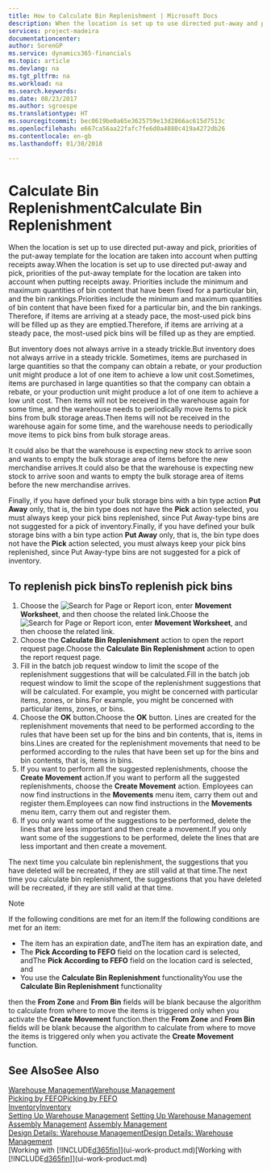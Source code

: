 ```yaml
---
title: How to Calculate Bin Replenishment | Microsoft Docs
description: When the location is set up to use directed put-away and pick, priorities of the put-away template for the location are taken into account when putting receipts away.
services: project-madeira
documentationcenter: 
author: SorenGP
ms.service: dynamics365-financials
ms.topic: article
ms.devlang: na
ms.tgt_pltfrm: na
ms.workload: na
ms.search.keywords: 
ms.date: 08/23/2017
ms.author: sgroespe
ms.translationtype: HT
ms.sourcegitcommit: bec0619be0a65e3625759e13d2866ac615d7513c
ms.openlocfilehash: e667ca56aa22fafc7fe6d0a4880c419a4272db26
ms.contentlocale: en-gb
ms.lasthandoff: 01/30/2018

---
```

# <a name="calculate-bin-replenishment"></a><span data-ttu-id="36c6a-103">Calculate Bin Replenishment</span><span class="sxs-lookup"><span data-stu-id="36c6a-103">Calculate Bin Replenishment</span></span>
<span data-ttu-id="36c6a-104">When the location is set up to use directed put-away and pick, priorities of the put-away template for the location are taken into account when putting receipts away.</span><span class="sxs-lookup"><span data-stu-id="36c6a-104">When the location is set up to use directed put-away and pick, priorities of the put-away template for the location are taken into account when putting receipts away.</span></span> <span data-ttu-id="36c6a-105">Priorities include the minimum and maximum quantities of bin content that have been fixed for a particular bin, and the bin rankings.</span><span class="sxs-lookup"><span data-stu-id="36c6a-105">Priorities include the minimum and maximum quantities of bin content that have been fixed for a particular bin, and the bin rankings.</span></span> <span data-ttu-id="36c6a-106">Therefore, if items are arriving at a steady pace, the most-used pick bins will be filled up as they are emptied.</span><span class="sxs-lookup"><span data-stu-id="36c6a-106">Therefore, if items are arriving at a steady pace, the most-used pick bins will be filled up as they are emptied.</span></span>  

<span data-ttu-id="36c6a-107">But inventory does not always arrive in a steady trickle.</span><span class="sxs-lookup"><span data-stu-id="36c6a-107">But inventory does not always arrive in a steady trickle.</span></span> <span data-ttu-id="36c6a-108">Sometimes, items are purchased in large quantities so that the company can obtain a rebate, or your production unit might produce a lot of one item to achieve a low unit cost.</span><span class="sxs-lookup"><span data-stu-id="36c6a-108">Sometimes, items are purchased in large quantities so that the company can obtain a rebate, or your production unit might produce a lot of one item to achieve a low unit cost.</span></span> <span data-ttu-id="36c6a-109">Then items will not be received in the warehouse again for some time, and the warehouse needs to periodically move items to pick bins from bulk storage areas.</span><span class="sxs-lookup"><span data-stu-id="36c6a-109">Then items will not be received in the warehouse again for some time, and the warehouse needs to periodically move items to pick bins from bulk storage areas.</span></span>  

<span data-ttu-id="36c6a-110">It could also be that the warehouse is expecting new stock to arrive soon and wants to empty the bulk storage area of items before the new merchandise arrives.</span><span class="sxs-lookup"><span data-stu-id="36c6a-110">It could also be that the warehouse is expecting new stock to arrive soon and wants to empty the bulk storage area of items before the new merchandise arrives.</span></span>  

<span data-ttu-id="36c6a-111">Finally, if you have defined your bulk storage bins with a bin type action **Put Away** only, that is, the bin type does not have the **Pick** action selected, you must always keep your pick bins replenished, since Put Away-type bins are not suggested for a pick of inventory.</span><span class="sxs-lookup"><span data-stu-id="36c6a-111">Finally, if you have defined your bulk storage bins with a bin type action **Put Away** only, that is, the bin type does not have the **Pick** action selected, you must always keep your pick bins replenished, since Put Away-type bins are not suggested for a pick of inventory.</span></span>  

## <a name="to-replenish-pick-bins"></a><span data-ttu-id="36c6a-112">To replenish pick bins</span><span class="sxs-lookup"><span data-stu-id="36c6a-112">To replenish pick bins</span></span>  
1.  <span data-ttu-id="36c6a-113">Choose the ![Search for Page or Report](media/ui-search/search_small.png "Search for Page or Report icon") icon, enter **Movement Worksheet**, and then choose the related link.</span><span class="sxs-lookup"><span data-stu-id="36c6a-113">Choose the ![Search for Page or Report](media/ui-search/search_small.png "Search for Page or Report icon") icon, enter **Movement Worksheet**, and then choose the related link.</span></span>  
2.  <span data-ttu-id="36c6a-114">Choose the **Calculate Bin Replenishment** action to open the report request page.</span><span class="sxs-lookup"><span data-stu-id="36c6a-114">Choose the **Calculate Bin Replenishment** action to open the report request page.</span></span>  
3.  <span data-ttu-id="36c6a-115">Fill in the batch job request window to limit the scope of the replenishment suggestions that will be calculated.</span><span class="sxs-lookup"><span data-stu-id="36c6a-115">Fill in the batch job request window to limit the scope of the replenishment suggestions that will be calculated.</span></span> <span data-ttu-id="36c6a-116">For example, you might be concerned with particular items, zones, or bins.</span><span class="sxs-lookup"><span data-stu-id="36c6a-116">For example, you might be concerned with particular items, zones, or bins.</span></span>  
4.  <span data-ttu-id="36c6a-117">Choose the **OK** button.</span><span class="sxs-lookup"><span data-stu-id="36c6a-117">Choose the **OK** button.</span></span> <span data-ttu-id="36c6a-118">Lines are created for the replenishment movements that need to be performed according to the rules that have been set up for the bins and bin contents, that is, items in bins.</span><span class="sxs-lookup"><span data-stu-id="36c6a-118">Lines are created for the replenishment movements that need to be performed according to the rules that have been set up for the bins and bin contents, that is, items in bins.</span></span>  
5.  <span data-ttu-id="36c6a-119">If you want to perform all the suggested replenishments, choose the **Create Movement** action.</span><span class="sxs-lookup"><span data-stu-id="36c6a-119">If you want to perform all the suggested replenishments, choose the **Create Movement** action.</span></span> <span data-ttu-id="36c6a-120">Employees can now find instructions in the **Movements** menu item, carry them out and register them.</span><span class="sxs-lookup"><span data-stu-id="36c6a-120">Employees can now find instructions in the **Movements** menu item, carry them out and register them.</span></span>  
6.  <span data-ttu-id="36c6a-121">If you only want some of the suggestions to be performed, delete the lines that are less important and then create a movement.</span><span class="sxs-lookup"><span data-stu-id="36c6a-121">If you only want some of the suggestions to be performed, delete the lines that are less important and then create a movement.</span></span>  

<span data-ttu-id="36c6a-122">The next time you calculate bin replenishment, the suggestions that you have deleted will be recreated, if they are still valid at that time.</span><span class="sxs-lookup"><span data-stu-id="36c6a-122">The next time you calculate bin replenishment, the suggestions that you have deleted will be recreated, if they are still valid at that time.</span></span>  

> [!NOTE]  
>  <span data-ttu-id="36c6a-123">If the following conditions are met for an item:</span><span class="sxs-lookup"><span data-stu-id="36c6a-123">If the following conditions are met for an item:</span></span>  
>   
>  -   <span data-ttu-id="36c6a-124">The item has an expiration date, and</span><span class="sxs-lookup"><span data-stu-id="36c6a-124">The item has an expiration date, and</span></span>  
> -   <span data-ttu-id="36c6a-125">The **Pick According to FEFO** field on the location card is selected, and</span><span class="sxs-lookup"><span data-stu-id="36c6a-125">The **Pick According to FEFO** field on the location card is selected, and</span></span>  
> -   <span data-ttu-id="36c6a-126">You use the **Calculate Bin Replenishment** functionality</span><span class="sxs-lookup"><span data-stu-id="36c6a-126">You use the **Calculate Bin Replenishment** functionality</span></span>  
>   
>  <span data-ttu-id="36c6a-127">then the **From Zone** and **From Bin** fields will be blank because the algorithm to calculate from where to move the items is triggered only when you activate the **Create Movement** function.</span><span class="sxs-lookup"><span data-stu-id="36c6a-127">then the **From Zone** and **From Bin** fields will be blank because the algorithm to calculate from where to move the items is triggered only when you activate the **Create Movement** function.</span></span>  

## <a name="see-also"></a><span data-ttu-id="36c6a-128">See Also</span><span class="sxs-lookup"><span data-stu-id="36c6a-128">See Also</span></span>  
[<span data-ttu-id="36c6a-129">Warehouse Management</span><span class="sxs-lookup"><span data-stu-id="36c6a-129">Warehouse Management</span></span>](warehouse-manage-warehouse.md)  
[<span data-ttu-id="36c6a-130">Picking by FEFO</span><span class="sxs-lookup"><span data-stu-id="36c6a-130">Picking by FEFO</span></span>](warehouse-picking-by-fefo.md)  
[<span data-ttu-id="36c6a-131">Inventory</span><span class="sxs-lookup"><span data-stu-id="36c6a-131">Inventory</span></span>](inventory-manage-inventory.md)  
<span data-ttu-id="36c6a-132">[Setting Up Warehouse Management](warehouse-setup-warehouse.md)   </span><span class="sxs-lookup"><span data-stu-id="36c6a-132">[Setting Up Warehouse Management](warehouse-setup-warehouse.md)   </span></span>  
<span data-ttu-id="36c6a-133">[Assembly Management](assembly-assemble-items.md)  </span><span class="sxs-lookup"><span data-stu-id="36c6a-133">[Assembly Management](assembly-assemble-items.md)  </span></span>  
[<span data-ttu-id="36c6a-134">Design Details: Warehouse Management</span><span class="sxs-lookup"><span data-stu-id="36c6a-134">Design Details: Warehouse Management</span></span>](design-details-warehouse-management.md)  
<span data-ttu-id="36c6a-135">[Working with [!INCLUDE[d365fin](includes/d365fin_md.md)]](ui-work-product.md)</span><span class="sxs-lookup"><span data-stu-id="36c6a-135">[Working with [!INCLUDE[d365fin](includes/d365fin_md.md)]](ui-work-product.md)</span></span>

